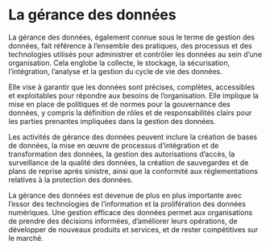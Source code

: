 # **La gérance des données**

La gérance des données, également connue sous le terme de gestion des données, fait référence à l’ensemble des pratiques, des processus et des technologies utilisés pour administrer et contrôler les données au sein d’une organisation. Cela englobe la collecte, le stockage, la sécurisation, l’intégration, l’analyse et la gestion du cycle de vie des données.

Elle vise à garantir que les données sont précises, complètes, accessibles et exploitables pour répondre aux besoins de l’organisation. Elle implique la mise en place de politiques et de normes pour la gouvernance des données, y compris la définition de rôles et de responsabilités clairs pour les parties prenantes impliquées dans la gestion des données.

Les activités de gérance des données peuvent inclure la création de bases de données, la mise en œuvre de processus d’intégration et de transformation des données, la gestion des autorisations d’accès, la surveillance de la qualité des données, la création de sauvegardes et de plans de reprise après sinistre, ainsi que la conformité aux réglementations relatives à la protection des données.

La gérance des données est devenue de plus en plus importante avec l’essor des technologies de l’information et la prolifération des données numériques. Une gestion efficace des données permet aux organisations de prendre des décisions informées, d’améliorer leurs opérations, de développer de nouveaux produits et services, et de rester compétitives sur le marché.